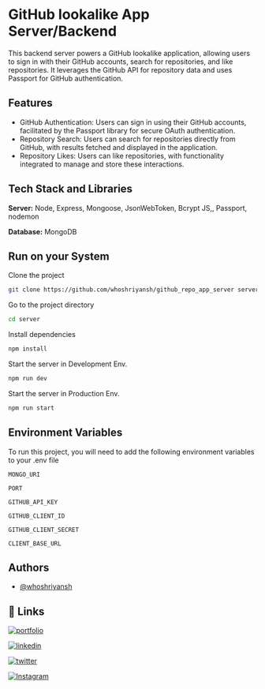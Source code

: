 
# GitHub lookalike App Server/Backend

This backend server powers a GitHub lookalike application, allowing users to sign in with their GitHub accounts, search for repositories, and like repositories. It leverages the GitHub API for repository data and uses Passport for GitHub authentication.



## Features

- GitHub Authentication: Users can sign in using their GitHub accounts, facilitated by the Passport library for secure OAuth authentication.
- Repository Search: Users can search for repositories directly from GitHub, with results fetched and displayed in the application.
- Repository Likes: Users can like repositories, with functionality integrated to manage and store these interactions.
## Tech Stack and Libraries

**Server:** Node, Express, Mongoose, JsonWebToken, Bcrypt JS,, Passport, nodemon

**Database:** MongoDB
## Run on your System

Clone the project

```bash
git clone https://github.com/whoshriyansh/github_repo_app_server server
```

Go to the project directory

```bash
cd server
```

Install dependencies

```bash
npm install
```

Start the server in Development Env.

```bash
npm run dev
```

Start the server in Production Env.

```bash
npm run start
```


## Environment Variables

To run this project, you will need to add the following environment variables to your .env file

`MONGO_URI`  

`PORT` 

`GITHUB_API_KEY`

`GITHUB_CLIENT_ID`

`GITHUB_CLIENT_SECRET`

`CLIENT_BASE_URL`
## Authors

- [@whoshriyansh](https://www.linkedin.com/in/whoshriyansh/)
## 🔗 Links
[![portfolio](https://img.shields.io/badge/my_portfolio-orange?style=for-the-badge&logo=ko-fi&logoColor=white)](https://whoshriyansh.vercel.app/)

[![linkedin](https://img.shields.io/badge/LinkedIn-0A66C2.svg?style=for-the-badge&logo=LinkedIn&logoColor=white)](https://www.linkedin.com/in/whoshriyansh/)

[![twitter](https://img.shields.io/badge/X-000000.svg?style=for-the-badge&logo=X&logoColor=white)](https://x.com/whoshriyansh)

[![Instagram](https://img.shields.io/badge/Instagram-E4405F.svg?style=for-the-badge&logo=Instagram&logoColor=white)](https://www.instagram.com/whoshriyansh)
